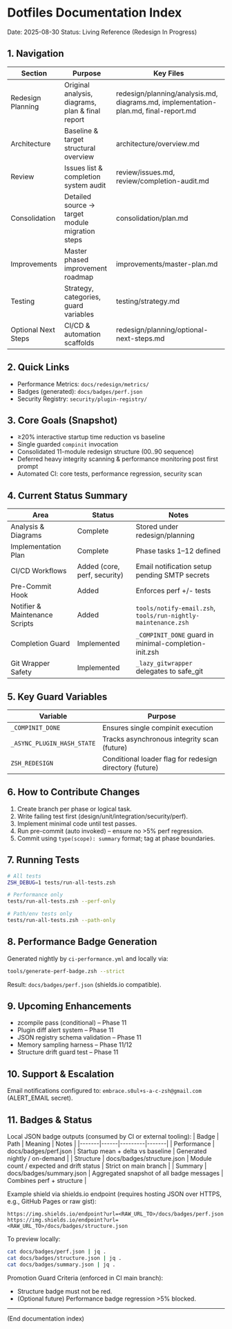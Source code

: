 # Dotfiles Documentation Index
Date: 2025-08-30
Status: Living Reference (Redesign In Progress)

## 1. Navigation
| Section | Purpose | Key Files |
|---------|---------|-----------|
| Redesign Planning | Original analysis, diagrams, plan & final report | redesign/planning/analysis.md, diagrams.md, implementation-plan.md, final-report.md |
| Architecture | Baseline & target structural overview | architecture/overview.md |
| Review | Issues list & completion system audit | review/issues.md, review/completion-audit.md |
| Consolidation | Detailed source → target module migration steps | consolidation/plan.md |
| Improvements | Master phased improvement roadmap | improvements/master-plan.md |
| Testing | Strategy, categories, guard variables | testing/strategy.md |
| Optional Next Steps | CI/CD & automation scaffolds | redesign/planning/optional-next-steps.md |

## 2. Quick Links
- Performance Metrics: `docs/redesign/metrics/`
- Badges (generated): `docs/badges/perf.json`
- Security Registry: `security/plugin-registry/`

## 3. Core Goals (Snapshot)
- ≥20% interactive startup time reduction vs baseline
- Single guarded `compinit` invocation
- Consolidated 11-module redesign structure (00..90 sequence)
- Deferred heavy integrity scanning & performance monitoring post first prompt
- Automated CI: core tests, performance regression, security scan

## 4. Current Status Summary
| Area | Status | Notes |
|------|--------|-------|
| Analysis & Diagrams | Complete | Stored under redesign/planning |
| Implementation Plan | Complete | Phase tasks 1–12 defined |
| CI/CD Workflows | Added (core, perf, security) | Email notification setup pending SMTP secrets |
| Pre-Commit Hook | Added | Enforces perf +/- tests |
| Notifier & Maintenance Scripts | Added | `tools/notify-email.zsh`, `tools/run-nightly-maintenance.zsh` |
| Completion Guard | Implemented | `_COMPINIT_DONE` guard in minimal-completion-init.zsh |
| Git Wrapper Safety | Implemented | `_lazy_gitwrapper` delegates to safe_git |

## 5. Key Guard Variables
| Variable | Purpose |
|----------|---------|
| `_COMPINIT_DONE` | Ensures single compinit execution |
| `_ASYNC_PLUGIN_HASH_STATE` | Tracks asynchronous integrity scan (future) |
| `ZSH_REDESIGN` | Conditional loader flag for redesign directory (future) |

## 6. How to Contribute Changes
1. Create branch per phase or logical task.
2. Write failing test first (design/unit/integration/security/perf).
3. Implement minimal code until test passes.
4. Run pre-commit (auto invoked) – ensure no >5% perf regression.
5. Commit using `type(scope): summary` format; tag at phase boundaries.

## 7. Running Tests
```bash
# All tests
ZSH_DEBUG=1 tests/run-all-tests.zsh

# Performance only
tests/run-all-tests.zsh --perf-only

# Path/env tests only
tests/run-all-tests.zsh --path-only
```

## 8. Performance Badge Generation
Generated nightly by `ci-performance.yml` and locally via:
```bash
tools/generate-perf-badge.zsh --strict
```
Result: `docs/badges/perf.json` (shields.io compatible).

## 9. Upcoming Enhancements
- zcompile pass (conditional) – Phase 11
- Plugin diff alert system – Phase 11
- JSON registry schema validation – Phase 11
- Memory sampling harness – Phase 11/12
- Structure drift guard test – Phase 11

## 10. Support & Escalation
Email notifications configured to: `embrace.s0ul+s-a-c-zsh@gmail.com` (ALERT_EMAIL secret).

## 11. Badges & Status
Local JSON badge outputs (consumed by CI or external tooling):
| Badge | Path | Meaning | Notes |
|-------|------|---------|-------|
| Performance | docs/badges/perf.json | Startup mean + delta vs baseline | Generated nightly / on-demand |
| Structure | docs/badges/structure.json | Module count / expected and drift status | Strict on main branch |
| Summary | docs/badges/summary.json | Aggregated snapshot of all badge messages | Combines perf + structure |

Example shield via shields.io endpoint (requires hosting JSON over HTTPS, e.g., GitHub Pages or raw gist):
```
https://img.shields.io/endpoint?url=<RAW_URL_TO>/docs/badges/perf.json
https://img.shields.io/endpoint?url=<RAW_URL_TO>/docs/badges/structure.json
```

To preview locally:
```bash
cat docs/badges/perf.json | jq .
cat docs/badges/structure.json | jq .
cat docs/badges/summary.json | jq .
```

Promotion Guard Criteria (enforced in CI main branch):
- Structure badge must not be red.
- (Optional future) Performance badge regression >5% blocked.

---
(End documentation index)
